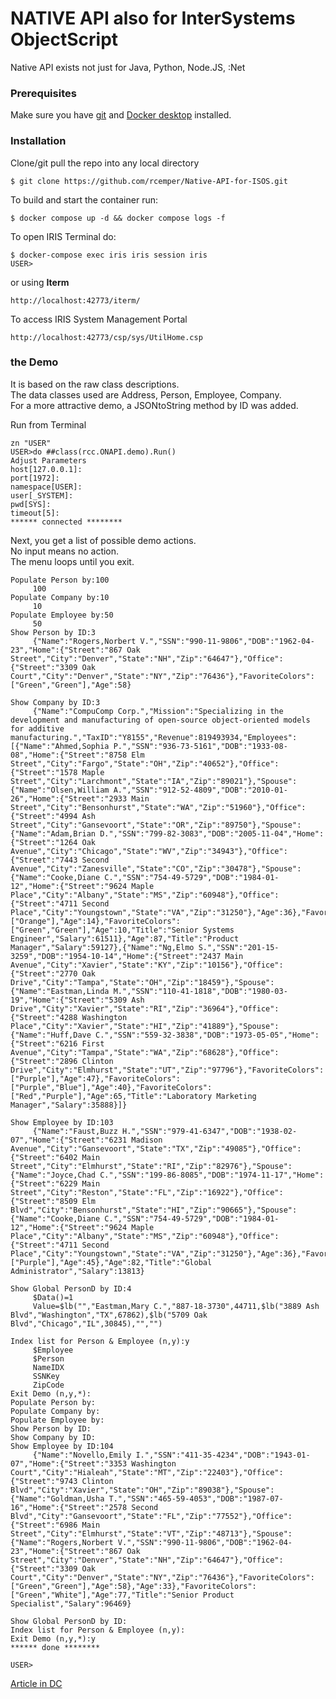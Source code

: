 # NATIVE API also for InterSystems ObjectScript    
Native API exists not just for Java, Python, Node.JS, :Net  
### Prerequisites
Make sure you have [git](https://git-scm.com/book/en/v2/Getting-Started-Installing-Git) and
[Docker desktop](https://www.docker.com/products/docker-desktop) installed.
### Installation
Clone/git pull the repo into any local directory
```
$ git clone https://github.com/rcemper/Native-API-for-ISOS.git
```
To build and start the container run:
```
$ docker compose up -d && docker compose logs -f
```
To open IRIS Terminal do:
```
$ docker-compose exec iris iris session iris
USER>
```
or using **Iterm**
```
http://localhost:42773/iterm/
```
To access IRIS System Management Portal
```
http://localhost:42773/csp/sys/UtilHome.csp
```
### the Demo
It is based on the raw class descriptions.  
The data classes used are Address, Person, Employee, Company.  
For a more attractive demo, a JSONtoString method by ID was added.  

Run from Terminal  
~~~
zn "USER"
USER>do ##class(rcc.ONAPI.demo).Run()
Adjust Parameters
host[127.0.0.1]:
port[1972]:
namespace[USER]:
user[_SYSTEM]:
pwd[SYS]:
timeout[5]:
****** connected ********
~~~
Next, you get a list of possible demo actions.  
No input means no action.  
The menu loops until you exit.
~~~  
Populate Person by:100
     100
Populate Company by:10
     10
Populate Employee by:50
     50
Show Person by ID:3
     {"Name":"Rogers,Norbert V.","SSN":"990-11-9806","DOB":"1962-04-23","Home":{"Street":"867 Oak Street","City":"Denver","State":"NH","Zip":"64647"},"Office":{"Street":"3309 Oak Court","City":"Denver","State":"NY","Zip":"76436"},"FavoriteColors":["Green","Green"],"Age":58}

Show Company by ID:3
     {"Name":"CompuComp Corp.","Mission":"Specializing in the development and manufacturing of open-source object-oriented models for additive manufacturing.","TaxID":"Y8155","Revenue":819493934,"Employees":[{"Name":"Ahmed,Sophia P.","SSN":"936-73-5161","DOB":"1933-08-08","Home":{"Street":"8758 Elm Street","City":"Fargo","State":"OH","Zip":"40652"},"Office":{"Street":"1578 Maple Street","City":"Larchmont","State":"IA","Zip":"89021"},"Spouse":{"Name":"Olsen,William A.","SSN":"912-52-4809","DOB":"2010-01-26","Home":{"Street":"2933 Main Street","City":"Bensonhurst","State":"WA","Zip":"51960"},"Office":{"Street":"4994 Ash Street","City":"Gansevoort","State":"OR","Zip":"89750"},"Spouse":{"Name":"Adam,Brian D.","SSN":"799-82-3083","DOB":"2005-11-04","Home":{"Street":"1264 Oak Avenue","City":"Chicago","State":"WV","Zip":"34943"},"Office":{"Street":"7443 Second Avenue","City":"Zanesville","State":"CO","Zip":"30478"},"Spouse":{"Name":"Cooke,Diane C.","SSN":"754-49-5729","DOB":"1984-01-12","Home":{"Street":"9624 Maple Place","City":"Albany","State":"MS","Zip":"60948"},"Office":{"Street":"4711 Second Place","City":"Youngstown","State":"VA","Zip":"31250"},"Age":36},"FavoriteColors":["Orange"],"Age":14},"FavoriteColors":["Green","Green"],"Age":10,"Title":"Senior Systems Engineer","Salary":61511},"Age":87,"Title":"Product Manager","Salary":59127},{"Name":"Ng,Elmo S.","SSN":"201-15-3259","DOB":"1954-10-14","Home":{"Street":"2437 Main Avenue","City":"Xavier","State":"KY","Zip":"10156"},"Office":{"Street":"2770 Oak Drive","City":"Tampa","State":"OH","Zip":"18459"},"Spouse":{"Name":"Eastman,Linda M.","SSN":"110-41-1818","DOB":"1980-03-19","Home":{"Street":"5309 Ash Drive","City":"Xavier","State":"RI","Zip":"36964"},"Office":{"Street":"4288 Washington Place","City":"Xavier","State":"HI","Zip":"41889"},"Spouse":{"Name":"Huff,Dave C.","SSN":"559-32-3838","DOB":"1973-05-05","Home":{"Street":"6216 First Avenue","City":"Tampa","State":"WA","Zip":"68628"},"Office":{"Street":"2896 Clinton Drive","City":"Elmhurst","State":"UT","Zip":"97796"},"FavoriteColors":["Purple"],"Age":47},"FavoriteColors":["Purple","Blue"],"Age":40},"FavoriteColors":["Red","Purple"],"Age":65,"Title":"Laboratory Marketing Manager","Salary":35888}]}

Show Employee by ID:103
     {"Name":"Faust,Buzz H.","SSN":"979-41-6347","DOB":"1938-02-07","Home":{"Street":"6231 Madison Avenue","City":"Gansevoort","State":"TX","Zip":"49085"},"Office":{"Street":"6402 Main Street","City":"Elmhurst","State":"RI","Zip":"82976"},"Spouse":{"Name":"Joyce,Chad C.","SSN":"199-86-8085","DOB":"1974-11-17","Home":{"Street":"6229 Main Street","City":"Reston","State":"FL","Zip":"16922"},"Office":{"Street":"8509 Elm Blvd","City":"Bensonhurst","State":"HI","Zip":"90665"},"Spouse":{"Name":"Cooke,Diane C.","SSN":"754-49-5729","DOB":"1984-01-12","Home":{"Street":"9624 Maple Place","City":"Albany","State":"MS","Zip":"60948"},"Office":{"Street":"4711 Second Place","City":"Youngstown","State":"VA","Zip":"31250"},"Age":36},"FavoriteColors":["Purple"],"Age":45},"Age":82,"Title":"Global Administrator","Salary":13813}

Show Global PersonD by ID:4
     $Data()=1
     Value=$lb("","Eastman,Mary C.","887-18-3730",44711,$lb("3889 Ash Blvd","Washington","TX",67862),$lb("5709 Oak Blvd","Chicago","IL",30845),"","")

Index list for Person & Employee (n,y):y
     $Employee
     $Person
     NameIDX
     SSNKey
     ZipCode
Exit Demo (n,y,*):
Populate Person by:
Populate Company by:
Populate Employee by:
Show Person by ID:
Show Company by ID:
Show Employee by ID:104
     {"Name":"Novello,Emily I.","SSN":"411-35-4234","DOB":"1943-01-07","Home":{"Street":"3353 Washington Court","City":"Hialeah","State":"MT","Zip":"22403"},"Office":{"Street":"9743 Clinton Blvd","City":"Xavier","State":"OH","Zip":"89038"},"Spouse":{"Name":"Goldman,Usha T.","SSN":"465-59-4053","DOB":"1987-07-16","Home":{"Street":"2578 Second Blvd","City":"Gansevoort","State":"FL","Zip":"77552"},"Office":{"Street":"6986 Main Street","City":"Elmhurst","State":"VT","Zip":"48713"},"Spouse":{"Name":"Rogers,Norbert V.","SSN":"990-11-9806","DOB":"1962-04-23","Home":{"Street":"867 Oak Street","City":"Denver","State":"NH","Zip":"64647"},"Office":{"Street":"3309 Oak Court","City":"Denver","State":"NY","Zip":"76436"},"FavoriteColors":["Green","Green"],"Age":58},"Age":33},"FavoriteColors":["Green","White"],"Age":77,"Title":"Senior Product Specialist","Salary":96469}

Show Global PersonD by ID:
Index list for Person & Employee (n,y):
Exit Demo (n,y,*):y
****** done ********
 
USER>
~~~

[Article in DC](https://community.intersystems.com/post/iris-native-api-objectscript)
